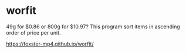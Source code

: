 # worfit
49g for $0.86 or 800g for $10.97? This program sort items in ascending order of price per unit.

https://foxster-mp4.github.io/worfit/
